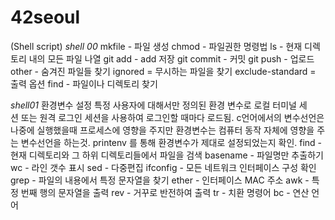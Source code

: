 # 42seoul
(Shell script)
*shell 00*
mkfile - 파일 생성
chmod - 파일권한 명령법
ls - 현재 디렉토리 내의 모든 파일 나열
git add - add 저장
git commit - 커밋
git push - 업로드
other - 숨겨진 파일들 찾기
ignored =  무시하는 파일을 찾기
exclude-standard =  출력 옵션
find - 파일이나 디렉토리 찾기

*shell01*
환경변수 설정
특정 사용자에 대해서만 정의된 환경 변수로 로컬 터미널 세션 또는 원격 로그인 세션을 사용하여 로그인할 때마다 로드됨.
c언어에서의 변수선언은 나중에 실행했을때 프로세스에 영향을 주지만 환경변수는 컴퓨터 동작 자체에 영향을 주는 변수선언을 하는것.
printenv 를 통해 환경변수가 제대로 설정되었는지 확인.
find - 현재 디렉토리와 그 하위 디렉토리들에서 파일을 검색
basename - 파일명만 추출하기
wc - 라인 갯수 표시
sed - 다중편집 
ifconfig - 모든 네트워크 인터페이스 구성 확인
grep - 파일의 내용에서 특정 문자열을 찾기
ether - 인터페이스 MAC 주소
awk - 특정 번째 행의 문자열을 출력
rev - 거꾸로 반전하여 출력
tr - 치환 명령어
bc - 연산 언어

